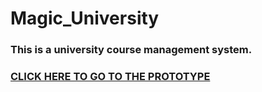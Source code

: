 # Magic_University

### This is a university course management system.
### [CLICK HERE TO GO TO THE PROTOTYPE](https://www.google.com)
